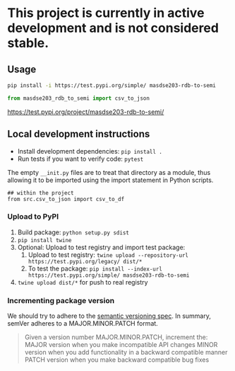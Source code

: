 # This project is currently in active development and is not considered stable. 

## Usage 

```bash
pip install -i https://test.pypi.org/simple/ masdse203-rdb-to-semi
```

```python
from masdse203_rdb_to_semi import csv_to_json
```

https://test.pypi.org/project/masdse203-rdb-to-semi/

## Local development instructions 

* Install development dependencies: `pip install .`
* Run tests if you want to verify code: `pytest`

The empty `__init.py` files are to treat that directory as a module, thus allowing it to be imported using the import statement in Python scripts.

```
## within the project
from src.csv_to_json import csv_to_df
```

### Upload to PyPI
1. Build package: `python setup.py sdist`
1. `pip install twine`
1. Optional: Upload to test registry and import test package: 
   1. Upload to test registry: `twine upload --repository-url https://test.pypi.org/legacy/ dist/*`
   1. To test the package: `pip install --index-url https://test.pypi.org/simple/ masdse203-rdb-to-semi`
1. `twine upload dist/*` for push to real registry

### Incrementing package version

We should try to adhere to the [semantic versioning spec](https://semver.org/). In summary, semVer adheres to a MAJOR.MINOR.PATCH format. 

> Given a version number MAJOR.MINOR.PATCH, increment the: 
> MAJOR version when you make incompatible API changes
> MINOR version when you add functionality in a backward compatible manner
> PATCH version when you make backward compatible bug fixes
